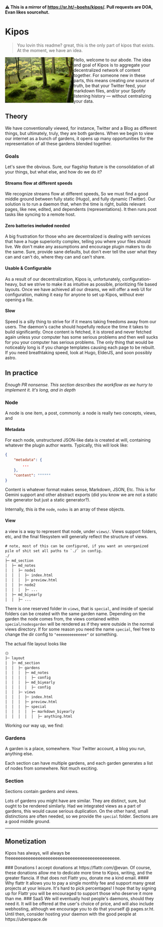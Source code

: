 **⚠ This is a mirror of https://sr.ht/~boehs/kipos/. Pull requests are DOA, Evan likes sourcehut.**
# Kipos

> You lovin this readme? great, this is the only part of kipos that exists. At the moment, we have an idea.

<img src="./etc/jp.jpg" align="left" height="150" width="auto">

Hello, welcome to our abode. The idea and goal of Kipos is to aggregate your decentralized network of content together. For someone new in these parts, this means creating *one* source of truth, be that your Twitter feed, your markdown files, and/or your Spotify listening history — without centralizing your data.

## Theory

We have conventionally viewed, for instance, Twitter and a Blog as different things, but ultimately, truly, they are both gardens. When we begin to view our internet as a bunch of gardens, it opens up many opportunities for the representation of all these gardens blended together.

### Goals

Let's save the obvious. Sure, our flagship feature is the consolidation of all your things, but what else, and how do we do it?

#### Streams flow at different speeds

We recognize streams flow at different speeds, So we must find a good middle ground between fully static (Hugo), and fully dynamic (Twitter). Our solution is to run a daemon that, when the time is right, builds relevant pages, like new, edited, and dependents (representations). It then runs post tasks like syncing to a remote host.

#### Zero batteries ~~included~~ needed

A big frustration for those who are decentralized is dealing with services that have a huge superiority complex, telling you where your files should live. We don't make any assumptions and encourage plugin makers to do the same. Sure, provide sane defaults, but don't ever tell the user what they can and can't do, where they can and can't share.

#### Usable & Configurable

As a result of our decentralization, Kipos is, unfortunately, configuration-heavy, but we strive to make it as intuitive as possible, prioritizing file based layouts. Once we have achieved all our dreams, we will offer a web UI for configuration, making it easy for anyone to set up Kipos, without ever opening a file.

#### Slow

Speed is a silly thing to strive for if it means taking freedoms away from our users. The daemon's cache should hopefully reduce the time it takes to build significantly. Once content is fetched, it is stored and never fetched again unless your computer has some serious problems and then well sucks for you your computer has serious problems. The only thing that would be noticeably long is if you change templates causing each page to be rebuilt. If you need breathtaking speed, look at Hugo, ElderJS, and soon possibly astro.

## In practice

*Enough PR nonsense. This section describes the workflow as we hurry to implement it. It's long, and in depth*

### Node

A node is one item, a post, commonly. a node is really two concepts, views, and

#### Metadata

For each node, unstructured JSON-like data is created at will, containing whatever the plugin author wants. Typically, this will look like:

```json
{
    "metadata": {
        ...
    },
    "content": """"""
}
```

Content is whatever format makes sense, Markdown, JSON, Etc. This is for Gemini support and other abstract exports (did you know we are not a static site generator but just a static generator?).

Internally, this *is* the `node`, `nodes` is an array of these objects.

#### View

a view is a way to represent that node, under `views/`. Views support folders, etc, and the final filesystem will generally reflect the structure of views.

```
# note, most of this can be configured, if you want an unorganized pile of shit set all paths to `./` in config.
./
├─ md_section
│  ├─ md_notes
│  │  ├─ node1
│  │  │  ├─ index.html
│  │  │  ├─ preview.html
│  │  ├─ node2
│  │  │  ├─ ...
│  ├─ md_biyearly
│  │  ├─ ...
```

There is one reserved folder in `views`, that is `special`, and inside of special folders can be created with the same garden name. Depending on the garden the node comes from, the views contained within `special/nodesgarden` will be rendered as if they were outside in the normal views directory. If for some reason you need the name `special`, feel free to change the dir config to `"eeeeeeeeeeeeee"` or something.

The actual file layout looks like

```
۞
├─ layout
|  ├─ md_section
│  │  ├─ gardens
│  │  │  ├─ md_notes
│  │  │  │  ├─ config
│  │  │  ├─ md_biyearly
│  │  │  │  ├─ config
│  │  ├─ views
│  │  │  ├─ index.html
│  │  │  ├─ preview.html
│  │  │  ├─ special
│  │  │  │  ├─ markdown_biyearly
│  │  │  │  │  ├─ anything.html
```

Working our way up, we find:

### Gardens

A garden is a place, somewhere. Your Twitter account, a blog you run, anything else.

Each section can have multiple gardens, and each garden generates a list of nodes from somewhere. Not much exciting.

### Section

Sections contain gardens and views.

Lots of gardens you might have are similar. They are distinct, sure, but ought to be rendered similarly. Had we integrated views as a part of gardens, this would cause serious duplication. On the other hand, small distinctions are often needed, so we provide the `special` folder. Sections are a good middle ground.

---

## Monetization

Kipos has always, will always be freeeeeeeeeeeeeeeeeeeeeeeeeeeeeeeeeeeeeeeeeeeee.

<!-->
### Donations

I accept donations at https://flattr.com/@evan. Of course, these donations allow me to dedicate more time to Kipos, writing, and the greater flancia.

If that does not Flattr you, donate me a kind email.

#### Why flattr

It allows you to pay a single monthly fee and support many great projects at your leisure. It's hard to pick percentages! I hope that by signing up for Flattr you will be encouraged to support those who deserve it more than me.

### SaaS

We will eventually host people's daemons, should they need it. It will be offered at the user's choice of price, and will also include webhosting, although we encourage you to do that yourself @ pages.sr.ht.

Until then, consider hosting your daemon with the good people at https://uberspace.de
